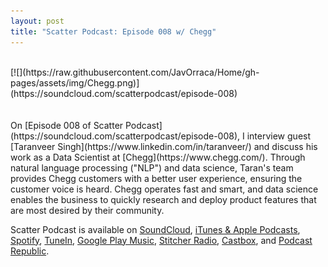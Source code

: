 ```yaml
---
layout: post
title: "Scatter Podcast: Episode 008 w/ Chegg"
---
```

<br>
[![](https://raw.githubusercontent.com/JavOrraca/Home/gh-pages/assets/img/Chegg.png)](https://soundcloud.com/scatterpodcast/episode-008)
<br>
<br>
<br>
On [Episode 008 of Scatter Podcast](https://soundcloud.com/scatterpodcast/episode-008), I interview guest [Taranveer Singh](https://www.linkedin.com/in/taranveer/) and discuss his work as a Data Scientist at [Chegg](https://www.chegg.com/). Through natural language processing ("NLP") and data science, Taran's team provides Chegg customers with a better user experience, ensuring the customer voice is heard. Chegg operates fast and smart, and data science enables the business to quickly research and deploy product features that are most desired by their community.

Scatter Podcast is available on [SoundCloud](https://soundcloud.com/scatterpodcast), [iTunes & Apple Podcasts](https://podcasts.apple.com/us/podcast/scatter-podcast/id1458544194), [Spotify](https://open.spotify.com/show/64UpJwByrdsrLSYObuEeHx?si=n_UlBzrYQv6ptBjeXfSOsw), [TuneIn](https://tunein.com/podcasts/Business--Economics-Podcasts/Scatter-Podcast-p1216105/), [Google Play Music](https://playmusic.app.goo.gl/?ibi=com.google.PlayMusic&isi=691797987&ius=googleplaymusic&apn=com.google.android.music&link=https://play.google.com/music/m/Iqayzaqkmvhu5op3yehzbj5bus4?t%3DScatter_Podcast%26pcampaignid%3DMKT-na-all-co-pr-mu-pod-16), [Stitcher Radio](https://www.stitcher.com/podcast/scatter-podcast/httpssoundcloudcomscatterpodcast), [Castbox](https://castbox.fm/channel/id2083174), and [Podcast Republic](https://www.podcastrepublic.net/podcast/1458544194).
